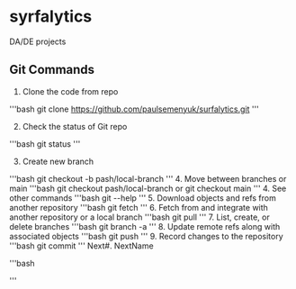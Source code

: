 # syrfalytics
DA/DE projects

## Git Commands

1. Clone the code from repo

'''bash
git clone https://github.com/paulsemenyuk/surfalytics.git
'''

2. Check the status of Git repo

'''bash
git status
'''

3. Create new branch

'''bash
git checkout -b pash/local-branch
'''
4. Move between branches or main
'''bash
git checkout pash/local-branch
or
git checkout main
'''
4. See other commands
'''bash
git --help
'''
5. Download objects and refs from another repository
'''bash
git fetch
'''
6. Fetch from and integrate with another repository or a local branch
'''bash
git pull
'''
7. List, create, or delete branches
'''bash
git branch -a
'''
8. Update remote refs along with associated objects
'''bash
git push
'''
9. Record changes to the repository
'''bash
git commit
'''
Next#. NextName

'''bash

'''
